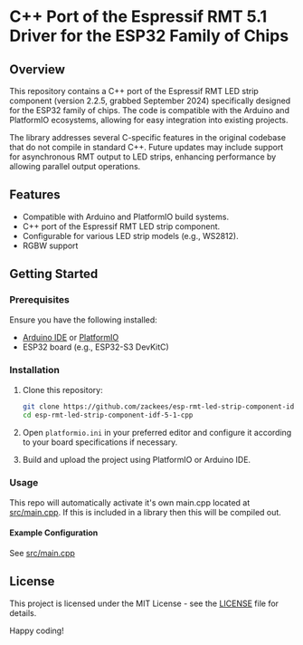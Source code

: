 # C++ Port of the Espressif RMT 5.1 Driver for the ESP32 Family of Chips

## Overview

This repository contains a C++ port of the Espressif RMT LED strip component (version 2.2.5, grabbed September 2024) specifically designed for the ESP32 family of chips. The code is compatible with the Arduino and PlatformIO ecosystems, allowing for easy integration into existing projects.

The library addresses several C-specific features in the original codebase that do not compile in standard C++. Future updates may include support for asynchronous RMT output to LED strips, enhancing performance by allowing parallel output operations.

## Features

- Compatible with Arduino and PlatformIO build systems.
- C++ port of the Espressif RMT LED strip component.
- Configurable for various LED strip models (e.g., WS2812).
- RGBW support


## Getting Started

### Prerequisites

Ensure you have the following installed:

- [Arduino IDE](https://www.arduino.cc/en/software) or [PlatformIO](https://platformio.org/)
- ESP32 board (e.g., ESP32-S3 DevKitC)

### Installation

1. Clone this repository:
   ```bash
   git clone https://github.com/zackees/esp-rmt-led-strip-component-idf-5-1-cpp
   cd esp-rmt-led-strip-component-idf-5-1-cpp
   ```

2. Open `platformio.ini` in your preferred editor and configure it according to your board specifications if necessary.

3. Build and upload the project using PlatformIO or Arduino IDE.

### Usage

This repo will automatically activate it's own main.cpp located at [src/main.cpp](src/main.cpp).
If this is included in a library then this will be compiled out.

#### Example Configuration

See [src/main.cpp](src/main.cpp)


## License

This project is licensed under the MIT License - see the [LICENSE](LICENSE) file for details.

Happy coding!


